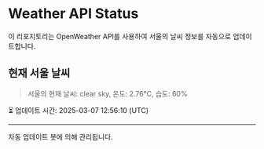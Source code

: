 
# Weather API Status

이 리포지토리는 OpenWeather API를 사용하여 서울의 날씨 정보를 자동으로 업데이트합니다.

## 현재 서울 날씨
> 서울의 현재 날씨: clear sky, 온도: 2.76°C, 습도: 60%

⏳ 업데이트 시간: 2025-03-07 12:56:10 (UTC)

---
자동 업데이트 봇에 의해 관리됩니다.
